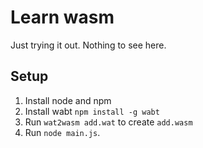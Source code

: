 # Learn wasm

Just trying it out. Nothing to see here.

## Setup
1. Install node and npm
2. Install wabt `npm install -g wabt`
3. Run `wat2wasm add.wat` to create `add.wasm`
4. Run `node main.js`.

